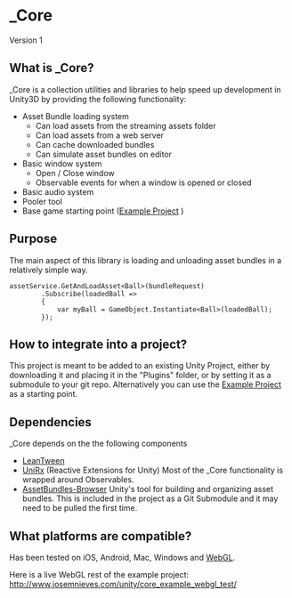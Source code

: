 # _Core
Version 1

What is _Core?
---
_Core is a collection utilities and libraries to help speed up development in Unity3D by providing the following functionality:
* Asset Bundle loading system
	* Can load assets from the streaming assets folder
	* Can load assets from a web server
	* Can cache downloaded bundles
	* Can simulate asset bundles on editor
* Basic window system
	* Open / Close window
	* Observable events for when a window is opened or closed
* Basic audio system
* Pooler tool
* Base game starting point ([Example Project](https://github.com/nievesj/unity_core_example) )

Purpose
---
The main aspect of this library is loading and unloading asset bundles in a relatively simple way.

    assetService.GetAndLoadAsset<Ball>(bundleRequest)
			.Subscribe(loadedBall =>
			{
				var myBall = GameObject.Instantiate<Ball>(loadedBall);
			});

How to integrate into a project?
---
This project is meant to be added to an existing Unity Project, either by downloading it and placing it in the "Plugins" folder, or by setting it as a submodule to your git repo. Alternatively you can use the [Example Project](https://github.com/nievesj/unity_core_example) as a starting point. 

Dependencies
---
_Core depends on the the following components
* [LeanTween](https://github.com/dentedpixel/LeanTween)
* [UniRx](https://github.com/neuecc/UniRx) (Reactive Extensions for Unity) Most of the _Core functionality is wrapped around Observables. 
* [AssetBundles-Browser](https://github.com/Unity-Technologies/AssetBundles-Browser) Unity's tool for building and organizing asset bundles. This is included in the project as a Git Submodule and it may need to be pulled the first time. 

What platforms are compatible?
---
Has been tested on iOS, Android, Mac, Windows and [WebGL](http://www.josemnieves.com/unity/core_example_webgl_test/). 

Here is a live WebGL rest of the example project: http://www.josemnieves.com/unity/core_example_webgl_test/



